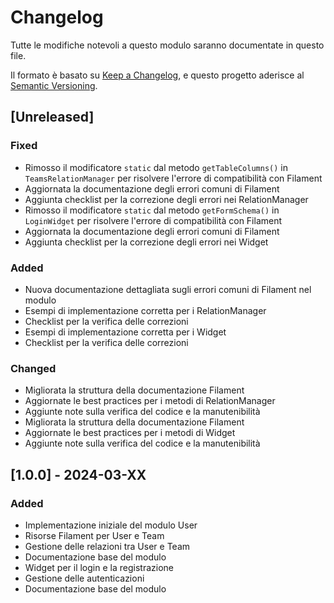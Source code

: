 # Changelog

Tutte le modifiche notevoli a questo modulo saranno documentate in questo file.

Il formato è basato su [Keep a Changelog](https://keepachangelog.com/en/1.0.0/),
e questo progetto aderisce al [Semantic Versioning](https://semver.org/spec/v2.0.0.html).

## [Unreleased]

### Fixed
- Rimosso il modificatore `static` dal metodo `getTableColumns()` in `TeamsRelationManager` per risolvere l'errore di compatibilità con Filament
- Aggiornata la documentazione degli errori comuni di Filament
- Aggiunta checklist per la correzione degli errori nei RelationManager
- Rimosso il modificatore `static` dal metodo `getFormSchema()` in `LoginWidget` per risolvere l'errore di compatibilità con Filament
- Aggiornata la documentazione degli errori comuni di Filament
- Aggiunta checklist per la correzione degli errori nei Widget

### Added
- Nuova documentazione dettagliata sugli errori comuni di Filament nel modulo
- Esempi di implementazione corretta per i RelationManager
- Checklist per la verifica delle correzioni
- Esempi di implementazione corretta per i Widget
- Checklist per la verifica delle correzioni

### Changed
- Migliorata la struttura della documentazione Filament
- Aggiornate le best practices per i metodi di RelationManager
- Aggiunte note sulla verifica del codice e la manutenibilità
- Migliorata la struttura della documentazione Filament
- Aggiornate le best practices per i metodi di Widget
- Aggiunte note sulla verifica del codice e la manutenibilità

## [1.0.0] - 2024-03-XX

### Added
- Implementazione iniziale del modulo User
- Risorse Filament per User e Team
- Gestione delle relazioni tra User e Team
- Documentazione base del modulo
- Widget per il login e la registrazione
- Gestione delle autenticazioni
- Documentazione base del modulo 